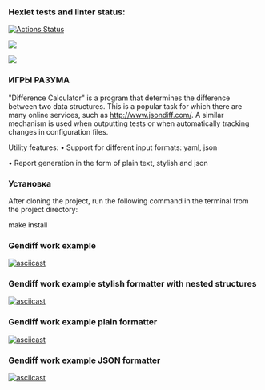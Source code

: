 ### Hexlet tests and linter status:

[![Actions Status](https://github.com/Murat72/frontend-project-46/workflows/hexlet-check/badge.svg)](https://github.com/Murat72/frontend-project-46/actions)

<a href="https://codeclimate.com/github/Murat72/frontend-project-46/maintainability"><img src="https://api.codeclimate.com/v1/badges/96e072f7d7190e02c33d/maintainability" /></a>

<a href="https://codeclimate.com/github/Murat72/frontend-project-46/test_coverage"><img src="https://api.codeclimate.com/v1/badges/96e072f7d7190e02c33d/test_coverage" /></a>

### ИГРЫ РАЗУМА

"Difference Calculator" is a program that determines the difference between two data structures. This is a popular task for which there are many online services, such as http://www.jsondiff.com/. A similar mechanism is used when outputting tests or when automatically tracking changes in configuration files.

Utility features:
• Support for different input formats: yaml, json

• Report generation in the form of plain text, stylish and json

### Установка

After cloning the project, run the following command in the terminal from the project directory:

make install

### Gendiff work example

[![asciicast](https://asciinema.org/a/IHIWcGVSOVwuErPv8NKSCXFrY.svg)](https://asciinema.org/a/IHIWcGVSOVwuErPv8NKSCXFrY)

### Gendiff work example stylish formatter with nested structures

[![asciicast](https://asciinema.org/a/NYmDLAsd3jiBO0I2ZGeepbFeR.svg)](https://asciinema.org/a/NYmDLAsd3jiBO0I2ZGeepbFeR)

### Gendiff work example plain formatter

[![asciicast](https://asciinema.org/a/qHka5Wi4tmQKdsQ7GDlB9p83t.svg)](https://asciinema.org/a/qHka5Wi4tmQKdsQ7GDlB9p83t)

### Gendiff work example JSON formatter

[![asciicast](https://asciinema.org/a/DzhuRsA3STHP1rU9MXuDi51cf.svg)](https://asciinema.org/a/DzhuRsA3STHP1rU9MXuDi51cf)
